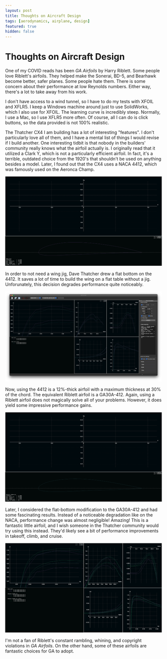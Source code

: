 ```yaml
---
layout: post
title: Thoughts on Aircraft Design
tags: [aerodynamics, airplane, design]
featured: true
hidden: false
---
```


# Thoughts on Aircraft Design

One of my COVID reads has been *GA Airfoils* by Harry Riblett.
Some people love Riblett's airfoils.
They helped make the Sonerai, BD-5, and Bearhawk become better, safer planes. 
Some people hate them.
There is some concern about their performance at low Reynolds numbers.
Either way, there's a lot to take away from his work.

I don't have access to a wind tunnel, so I have to do my tests with XFOIL and XFLR5.
I keep a Windows machine around just to use SolidWorks, which I also use for XFOIL.
The learning curve is incredibly steep.
Normally, I use a Mac, so I use XFLR5 more often.
Of course, all I can do is click buttons, so the data provided is not 100% realistic.

The Thatcher CX4 I am building has a lot of interesting "features".
I don't particularly love all of them, and I have a mental list of things I would revise if I build another.
One interesting tidbit is that nobody in the builders' community really knows what the airfoil actually is.
I originally read that it utilized a Clark Y, which is not a particularly efficient airfoil.
In fact, it's a terrible, outdated choice from the 1920's that shouldn't be used on anything besides a model.
Later, I found out that the CX4 uses a NACA 4412, which was famously used on the Aeronca Champ.

![The venerable NACA 4412.](assets/images/posts/2021/06/4412.jpg)

In order to not need a wing jig, Dave Thatcher drew a flat bottom on the 4412.
It saves a lot of time to build the wing on a flat table without a jig.
Unforunately, this decision degrades performance quite noticeably.

![Performance degrades when a flat bottom is used.](assets/images/posts/2021/06/4412_comp.jpg)

Now, using the 4412 is a 12%-thick airfoil with a maximum thickness at 30% of the chord.
The equivalent Riblett airfoil is a GA30A-412.
Again, using a Riblett airfoil does not magically solve all of your problems.
However, it does yield some impressive performance gains.

![The impressive GA30A-412.](assets/images/posts/2021/06/30A-412.jpg)

Later, I considered the flat-bottom modification to the GA30A-412 and had some fascinating results.
Instead of a noticeable degradation like on the NACA, performance change was almost negligible!
Amazing!
This is a fantastic little airfoil, and I wish someone in the Thatcher community would try using this instead.
They'd likely see a bit of performance improvements in takeoff, climb, and cruise.

![Results are impressive to say the least!](assets/images/posts/2021/06/30A-412_comp.jpg)

I'm not a fan of Riblett's constant rambling, whining, and copyright violations in *GA Airfoils*.
On the other hand, some of these airfoils are fantastic choices for GA to adopt.
